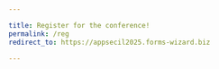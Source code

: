 ```yaml
---

title: Register for the conference!
permalink: /reg
redirect_to: https://appsecil2025.forms-wizard.biz

---
```

